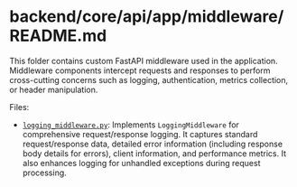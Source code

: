 # backend/core/api/app/middleware/README.md

This folder contains custom FastAPI middleware used in the application.
Middleware components intercept requests and responses to perform cross-cutting concerns
such as logging, authentication, metrics collection, or header manipulation.

Files:
- [`logging_middleware.py`](logging_middleware.py): Implements `LoggingMiddleware` for comprehensive request/response logging. It captures standard request/response data, detailed error information (including response body details for errors), client information, and performance metrics. It also enhances logging for unhandled exceptions during request processing.